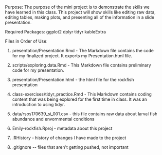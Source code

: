 Purpose: The purpose of the mini project is to demonstrate the skills we have learned in this class. This project will show skills like editing raw data, editing tables, making plots, and presenting all of the information in a slide presentation. 

Required Packages:
ggplot2 
dplyr
tidyr 
kableExtra

Files in Order of Use: 
1. presentation/Presentation.Rmd - The Markdown file contains the code for my finalized project. It exports my Presentation.html file. 

2. scripts/exploring.data.Rmd - This Markdown file contains preliminary code for my presentation. 

3. presentation/Presentation.html - the html file for the rockfish presentation 

4. class-exercises/tidyr_practice.Rmd - This Markdown contains coding content that was being explored for the first time in class. It was an introduction to using tidyr. 

5. data/rsos170639_si_001.csv - this file contains raw data about larval fish abundance and envornmental conditions 

6. Emily-rockfish.Rproj - metadata about this project

7. .RHistory - history of changes I have made to the project 

8. .gitignore -- files that aren't getting pushed, not important